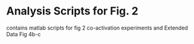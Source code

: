 # Analysis Scripts for Fig. 2
contains matlab scripts for fig 2 co-activation experiments and Extended Data Fig 4b-c

